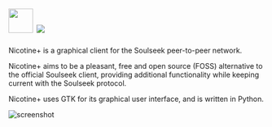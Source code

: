 # <img src="https://github.com/majkinetor/chocolatey/tree/master/nicotine-plus/icon.png" width="48" height="48"/> [![](https://img.shields.io/chocolatey/v/nicotine-plus.svg?color=red&label=nicotine-plus)](https://chocolatey.org/packages/nicotine-plus)

Nicotine+ is a graphical client for the Soulseek peer-to-peer network.

Nicotine+ aims to be a pleasant, free and open source (FOSS) alternative to the official Soulseek client, providing additional functionality while keeping current with the Soulseek protocol.

Nicotine+ uses GTK for its graphical user interface, and is written in Python.


![screenshot](https://cdn.rawgit.com/majkinetor/chocolatey/master/nicotine-plus/screenshot.png)
